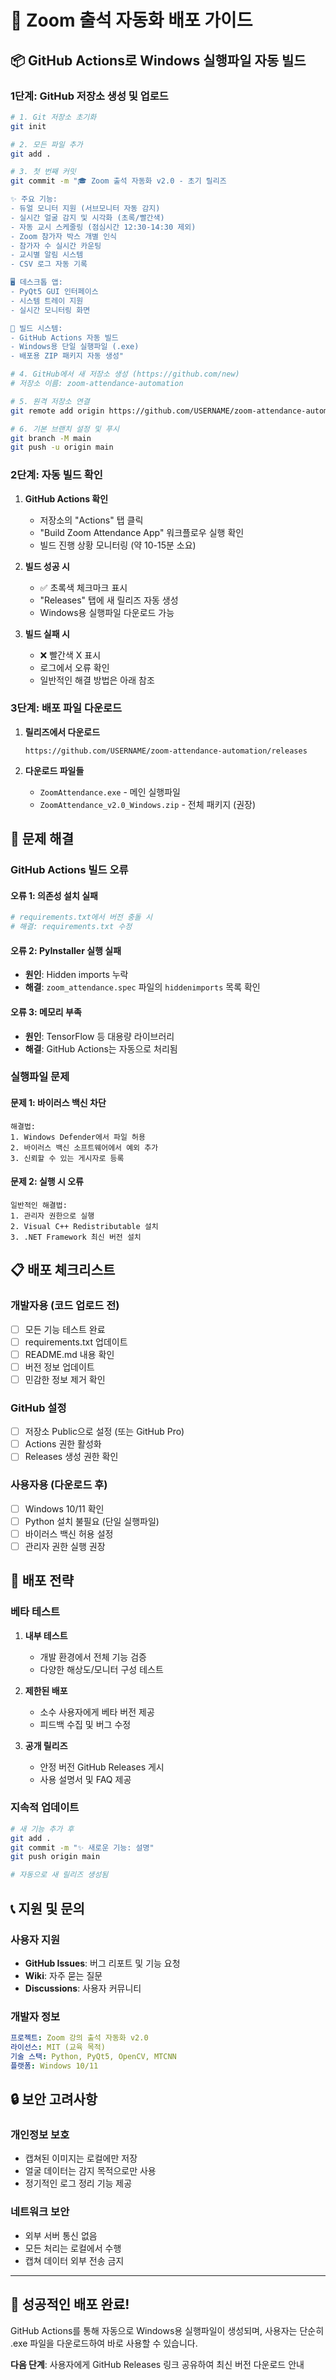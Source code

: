 # 🚀 Zoom 출석 자동화 배포 가이드

## 📦 GitHub Actions로 Windows 실행파일 자동 빌드

### 1단계: GitHub 저장소 생성 및 업로드

```bash
# 1. Git 저장소 초기화
git init

# 2. 모든 파일 추가
git add .

# 3. 첫 번째 커밋
git commit -m "🎓 Zoom 출석 자동화 v2.0 - 초기 릴리즈

✨ 주요 기능:
- 듀얼 모니터 지원 (서브모니터 자동 감지)
- 실시간 얼굴 감지 및 시각화 (초록/빨간색)
- 자동 교시 스케줄링 (점심시간 12:30-14:30 제외)
- Zoom 참가자 박스 개별 인식
- 참가자 수 실시간 카운팅
- 교시별 알림 시스템
- CSV 로그 자동 기록

🖥️ 데스크톱 앱:
- PyQt5 GUI 인터페이스
- 시스템 트레이 지원
- 실시간 모니터링 화면

🔧 빌드 시스템:
- GitHub Actions 자동 빌드
- Windows용 단일 실행파일 (.exe)
- 배포용 ZIP 패키지 자동 생성"

# 4. GitHub에서 새 저장소 생성 (https://github.com/new)
# 저장소 이름: zoom-attendance-automation

# 5. 원격 저장소 연결
git remote add origin https://github.com/USERNAME/zoom-attendance-automation.git

# 6. 기본 브랜치 설정 및 푸시
git branch -M main
git push -u origin main
```

### 2단계: 자동 빌드 확인

1. **GitHub Actions 확인**
   - 저장소의 "Actions" 탭 클릭
   - "Build Zoom Attendance App" 워크플로우 실행 확인
   - 빌드 진행 상황 모니터링 (약 10-15분 소요)

2. **빌드 성공 시**
   - ✅ 초록색 체크마크 표시
   - "Releases" 탭에 새 릴리즈 자동 생성
   - Windows용 실행파일 다운로드 가능

3. **빌드 실패 시**
   - ❌ 빨간색 X 표시
   - 로그에서 오류 확인
   - 일반적인 해결 방법은 아래 참조

### 3단계: 배포 파일 다운로드

1. **릴리즈에서 다운로드**
   ```
   https://github.com/USERNAME/zoom-attendance-automation/releases
   ```

2. **다운로드 파일들**
   - `ZoomAttendance.exe` - 메인 실행파일
   - `ZoomAttendance_v2.0_Windows.zip` - 전체 패키지 (권장)

## 🔧 문제 해결

### GitHub Actions 빌드 오류

#### 오류 1: 의존성 설치 실패
```yaml
# requirements.txt에서 버전 충돌 시
# 해결: requirements.txt 수정
```

#### 오류 2: PyInstaller 실행 실패
- **원인**: Hidden imports 누락
- **해결**: `zoom_attendance.spec` 파일의 `hiddenimports` 목록 확인

#### 오류 3: 메모리 부족
- **원인**: TensorFlow 등 대용량 라이브러리
- **해결**: GitHub Actions는 자동으로 처리됨

### 실행파일 문제

#### 문제 1: 바이러스 백신 차단
```
해결법:
1. Windows Defender에서 파일 허용
2. 바이러스 백신 소프트웨어에서 예외 추가
3. 신뢰할 수 있는 게시자로 등록
```

#### 문제 2: 실행 시 오류
```
일반적인 해결법:
1. 관리자 권한으로 실행
2. Visual C++ Redistributable 설치
3. .NET Framework 최신 버전 설치
```

## 📋 배포 체크리스트

### 개발자용 (코드 업로드 전)
- [ ] 모든 기능 테스트 완료
- [ ] requirements.txt 업데이트
- [ ] README.md 내용 확인
- [ ] 버전 정보 업데이트
- [ ] 민감한 정보 제거 확인

### GitHub 설정
- [ ] 저장소 Public으로 설정 (또는 GitHub Pro)
- [ ] Actions 권한 활성화
- [ ] Releases 생성 권한 확인

### 사용자용 (다운로드 후)
- [ ] Windows 10/11 확인
- [ ] Python 설치 불필요 (단일 실행파일)
- [ ] 바이러스 백신 허용 설정
- [ ] 관리자 권한 실행 권장

## 🎯 배포 전략

### 베타 테스트
1. **내부 테스트**
   - 개발 환경에서 전체 기능 검증
   - 다양한 해상도/모니터 구성 테스트

2. **제한된 배포**
   - 소수 사용자에게 베타 버전 제공
   - 피드백 수집 및 버그 수정

3. **공개 릴리즈**
   - 안정 버전 GitHub Releases 게시
   - 사용 설명서 및 FAQ 제공

### 지속적 업데이트
```bash
# 새 기능 추가 후
git add .
git commit -m "✨ 새로운 기능: 설명"
git push origin main

# 자동으로 새 릴리즈 생성됨
```

## 📞 지원 및 문의

### 사용자 지원
- **GitHub Issues**: 버그 리포트 및 기능 요청
- **Wiki**: 자주 묻는 질문
- **Discussions**: 사용자 커뮤니티

### 개발자 정보
```yaml
프로젝트: Zoom 강의 출석 자동화 v2.0
라이선스: MIT (교육 목적)
기술 스택: Python, PyQt5, OpenCV, MTCNN
플랫폼: Windows 10/11
```

## 🔒 보안 고려사항

### 개인정보 보호
- 캡쳐된 이미지는 로컬에만 저장
- 얼굴 데이터는 감지 목적으로만 사용
- 정기적인 로그 정리 기능 제공

### 네트워크 보안
- 외부 서버 통신 없음
- 모든 처리는 로컬에서 수행
- 캡쳐 데이터 외부 전송 금지

---

## 🎉 성공적인 배포 완료!

GitHub Actions를 통해 자동으로 Windows용 실행파일이 생성되며, 사용자는 단순히 .exe 파일을 다운로드하여 바로 사용할 수 있습니다.

**다음 단계**: 사용자에게 GitHub Releases 링크 공유하여 최신 버전 다운로드 안내